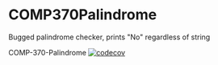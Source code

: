 # COMP370Palindrome
Bugged palindrome checker, prints "No" regardless of string

COMP-370-Palindrome
[![codecov](https://codecov.io/gh/OVUSA/PipelineSetUp/branch/main/graph/badge.svg?token=BDd4UYEghX)](https://codecov.io/gh/OVUSA/PipelineSetUp)

